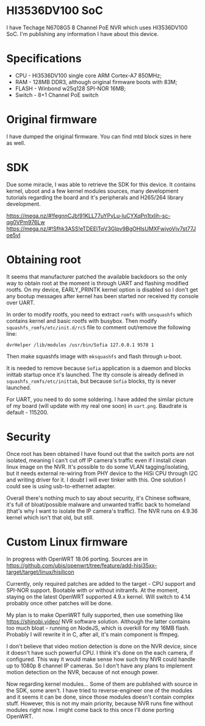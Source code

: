 # HI3536DV100 SoC

I have Techage N6708G5 8 Channel PoE NVR which uses HI3536DV100 SoC. I'm publishing any information I have about this device.

# Specifications

* CPU - HI3536DV100 single core ARM Cortex-A7 850MHz;
* RAM - 128MB DDR3, although original firmware boots with 83M;
* FLASH - Winbond w25q128 SPI-NOR 16MB;
* Switch - 8+1 Channel PoE switch

# Original firmware

I have dumped the original firmware. You can find mtd block sizes in here as well.

# SDK 

Due some miracle, I was able to retrieve the SDK for this device. It contains kernel, uboot and a few kernel modules sources, many development tutorials regarding the board and it's peripherals and H265/264 library development.

https://mega.nz/#!fegnnCJb!91KLL77uYPvLu-luCYXqPn1txlih-sc-qg0VPm976Lw
https://mega.nz/#!Sfhk3ASS!eTDEElTqV3Glpv9BgOHIsUMXFwjvoVjv7st77Joe5vI

# Obtaining root

It seems that manufacturer patched the available backdoors so the only way to obtain root at the moment is through UART and flashing modified rootfs. On my device, EARLY_PRINTK kernel option is disabled so I don't get any bootup messages after kernel has been started nor received tty console over UART.

In order to modify rootfs, you need to extract `romfs` with `unsquashfs` which contains kernel and basic rootfs with busybox. Then modify `squashfs_romfs/etc/init.d/rcS` file to comment out/remove the following line:

`dvrHelper /lib/modules /usr/bin/Sofia 127.0.0.1 9578 1`

Then make squashfs image with `mksquashfs` and flash through u-boot.

It is needed to remove because `Sofia` application is a daemon and blocks inittab startup once it's launched. The tty console is already defined in `squashfs_romfs/etc/inittab`, but because `Sofia` blocks, tty is never launched.

For UART, you need to do some soldering. I have added the similar picture of my board (will update with my real one soon) in `uart.png`. Baudrate is default - 115200.

# Security

Once root has been obtained I have found out that the switch ports are not isolated, meaning I can't cut off IP camera's traffic even if I install clean linux image on the NVR. It's possible to do some VLAN tagging/isolating, but it needs external re-wiring from PHY device to the HiSi CPU through I2C and writing driver for it. I doubt I will ever tinker with this. One solution I could see is using usb-to-ethernet adapter.

Overall there's nothing much to say about security, it's Chinese software, it's full of bloat/possible malware and unwanted traffic back to homeland (that's why I want to isolate the IP camera's traffic). The NVR runs on 4.9.36 kernel which isn't that old, but still.

# Custom Linux firmware

In progress with OpenWRT 18.06 porting. Sources are in https://github.com/ubis/openwrt/tree/feature/add-hisi35xx-target/target/linux/hisilicon

Currently, only required patches are added to the target - CPU support and SPI-NOR support. Bootable with or without initramfs. At the moment, staying on the latest OpenWRT supported 4.9.x kernel. Will switch to 4.14 probably once other patches will be done.

My plan is to make OpenWRT fully supported, then use something like https://shinobi.video/ NVR software solution. Although the latter contains too much bloat - running on NodeJS, which is overkill for my 16MB flash. Probably I will rewrite it in C, after all, it's main component is ffmpeg.
 
I don't believe that video motion detection is done on the NVR device, since it doesn't have such powerful CPU. I think it's done on the each camera, if configured. This way it would make sense how such tiny NVR could handle up to 1080p 8 channel IP cameras. So I don't have any plans to implement motion detection on the NVR, because of not enough power.

Now regarding kernel modules... Some of them are published with source in the SDK, some aren't. I have tried to reverse-engineer one of the modules and it seems it can be done, since those modules doesn't contain complex stuff. However, this is not my main priority, because NVR runs fine without modules right now. I might come back to this once I'll done porting OpenWRT.

